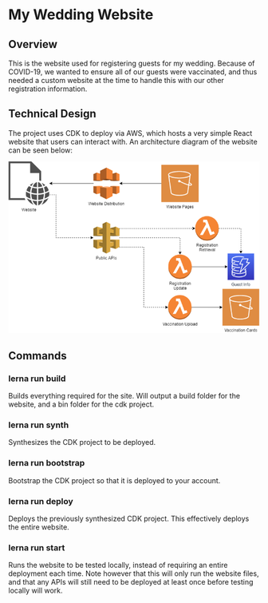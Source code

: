 # My Wedding Website

## Overview
This is the website used for registering guests for my wedding. Because of COVID-19, we wanted to ensure all of our guests were vaccinated, and thus needed a custom website at the time to handle this with our other registration information.

## Technical Design
The project uses CDK to deploy via AWS, which hosts a very simple React website that users can interact with. An architecture diagram of the website can be seen below:

![The architecture diagram for the website.](https://github.com/GEMISIS/wedding-website/blob/main/diagrams/architecture.png?raw=true)

## Commands

### lerna run build
Builds everything required for the site. Will output a build folder for the website, and a bin folder for the cdk project.

### lerna run synth
Synthesizes the CDK project to be deployed.

### lerna run bootstrap
Bootstrap the CDK project so that it is deployed to your account.

### lerna run deploy
Deploys the previously synthesized CDK project. This effectively deploys the entire website.

### lerna run start
Runs the website to be tested locally, instead of requiring an entire deployment each time. Note however that this will only run the website files, and that any APIs will still need to be deployed at least once before testing locally will work.